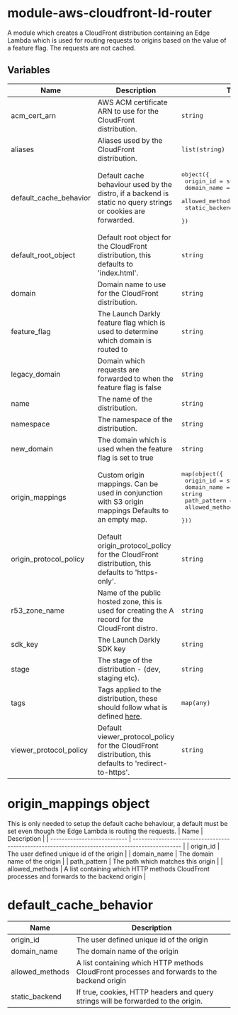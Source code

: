 # module-aws-cloudfront-ld-router

A module which creates a CloudFront distribution containing an Edge Lambda which is used for routing requests to origins based on the value of a feature flag. The requests are not cached.

## Variables


| Name | Description | Type | Default | Required |
|------|-------------|------|---------|:-----:|
| acm\_cert\_arn | AWS ACM certificate ARN to use for the CloudFront distribution. | `string` | n/a | yes |
| aliases | Aliases used by the CloudFront distribution. | `list(string)` | n/a | yes |
| default\_cache\_behavior | Default cache behaviour used by the distro, if a backend is static no query strings or cookies are forwarded. | <pre>object({<br>    origin_id       = string<br>    domain_name     = string<br>    allowed_methods = list(string)<br>    static_backend  = bool<br>  })</pre> | n/a | yes |
| default\_root\_object | Default root object for the CloudFront distribution, this defaults to 'index.html'. | `string` | `"index.html"` | no |
| domain | Domain name to use for the CloudFront distribution. | `string` | n/a | yes |
| feature\_flag | The Launch Darkly feature flag which is used to determine which domain is routed to | `string` | n/a | yes |
| legacy\_domain | Domain which requests are forwarded to when the feature flag is false | `string` | n/a | yes |
| name | The name of the distribution. | `string` | n/a | yes |
| namespace | The namespace of the distribution. | `string` | n/a | yes |
| new\_domain | The domain which is used when the feature flag is set to true | `string` | n/a | yes |
| origin\_mappings | Custom origin mappings. Can be used in conjunction with S3 origin mappings Defaults to an empty map. | <pre>map(object({<br>    origin_id       = string<br>    domain_name     = string<br>    path_pattern    = string<br>    allowed_methods = list(string)<br>  }))</pre> | n/a | yes |
| origin\_protocol\_policy | Default origin\_protocol\_policy for the CloudFront distribution, this defaults to 'https-only'. | `string` | `"https-only"` | no |
| r53\_zone\_name | Name of the public hosted zone, this is used for creating the A record for the CloudFront distro. | `string` | n/a | yes |
| sdk\_key | The Launch Darkly SDK key | `string` | n/a | yes |
| stage | The stage of the distribution - (dev, staging etc). | `string` | n/a | yes |
| tags | Tags applied to the distribution, these should follow what is defined [here](https://github.com/Adaptavist/terraform-compliance/blob/master/features/tags.feature). | `map(any)` | n/a | yes |
| viewer\_protocol\_policy | Default viewer\_protocol\_policy for the CloudFront distribution, this defaults to 'redirect-to-https'. | `string` | `"redirect-to-https"` | no |


# origin_mappings object
This is only needed to setup the default cache behaviour, a default must be set even though the Edge Lambda is routing the requests.
| Name                        | Description                                                                                     |
| --------------------------- | ----------------------------------------------------------------------------------------------- |
| origin_id                 | The user defined unique id of the origin                                      |
| domain_name | The domain name of the origin |
| path_pattern | The path which matches this origin |
| allowed_methods | A list containing which HTTP methods CloudFront processes and forwards to the backend origin |


# default_cache_behavior
| Name                        | Description                                                                                     |
| --------------------------- | ----------------------------------------------------------------------------------------------- |
| origin_id                 | The user defined unique id of the origin                                      |
| domain_name | The domain name of the origin |
| allowed_methods | A list containing which HTTP methods CloudFront processes and forwards to the backend origin |
| static_backend | If true, cookies, HTTP headers and query strings will be forwarded to the origin. |

